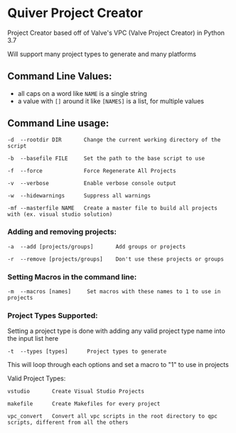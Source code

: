 # Quiver Project Creator

Project Creator based off of Valve's VPC (Valve Project Creator) in Python 3.7

Will support many project types to generate and many platforms

## Command Line Values:
 - all caps on a word like `NAME` is a single string
 - a value with `[]` around it like `[NAMES]` is a list, for multiple values

## Command Line usage:

```
-d  --rootdir DIR       Change the current working directory of the script

-b  --basefile FILE     Set the path to the base script to use

-f  --force             Force Regenerate All Projects

-v  --verbose           Enable verbose console output

-w  --hidewarnings      Suppress all warnings

-mf --masterfile NAME   Create a master file to build all projects with (ex. visual studio solution)
```

### Adding and removing projects:

```
-a  --add [projects/groups]       Add groups or projects

-r  --remove [projects/groups]    Don't use these projects or groups
```

### Setting Macros in the command line:

```
-m  --macros [names]     Set macros with these names to 1 to use in projects
```

### Project Types Supported:

Setting a project type is done with adding any valid project type name into the input list here

```
-t  --types [types]      Project types to generate
```

This will loop through each options and set a macro to "1" to use in projects

Valid Project Types:

```
vstudio       Create Visual Studio Projects

makefile      Create Makefiles for every project

vpc_convert   Convert all vpc scripts in the root directory to qpc scripts, different from all the others
```
